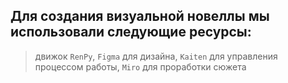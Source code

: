 ## Для создания визуальной новеллы мы использовали следующие ресурсы: 
>движок `RenPy`, 
>`Figma` для дизайна, 
>`Kaiten` для управления процессом работы, 
>`Miro` для проработки сюжета
